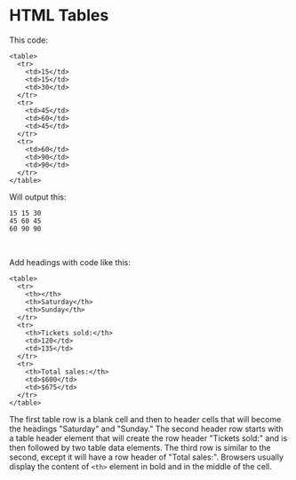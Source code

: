 # HTML Tables

This code:
```
<table>
  <tr>
    <td>15</td>
    <td>15</td>
    <td>30</td>
  </tr>
  <tr>
    <td>45</td>
    <td>60</td>
    <td>45</td>
  </tr>
  <tr>
    <td>60</td>
    <td>90</td>
    <td>90</td>
  </tr>
</table>
```
Will output this:
```
15 15 30
45 60 45
60 90 90
```

<br/>

Add headings with code like this:
```
<table>
  <tr>
    <th></th>
    <th>Saturday</th>
    <th>Sunday</th>
  </tr>
  <tr>
    <th>Tickets sold:</th>
    <td>120</td>
    <td>135</td>
  </tr>
  <tr>
    <th>Total sales:</th>
    <td>$600</td>
    <td>$675</td>
  </tr>
</table>
```
The first table row is a blank cell and then to header cells that will become the headings "Saturday" and "Sunday." The second header row starts with a table header element that will create the row header "Tickets sold:" and is then followed by two table data elements. The third row is similar to the second, except it will have a row header of "Total sales:". Browsers usually display the content of `<th>` element in bold and in the middle of the cell.